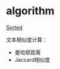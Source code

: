# algorithm

[Sorted](https://github.com/naughtybabyfirst/algorithm/blob/master/Sorted.py)

文本相似度计算：

  * 曼哈顿距离
  * Jaccard相似度


